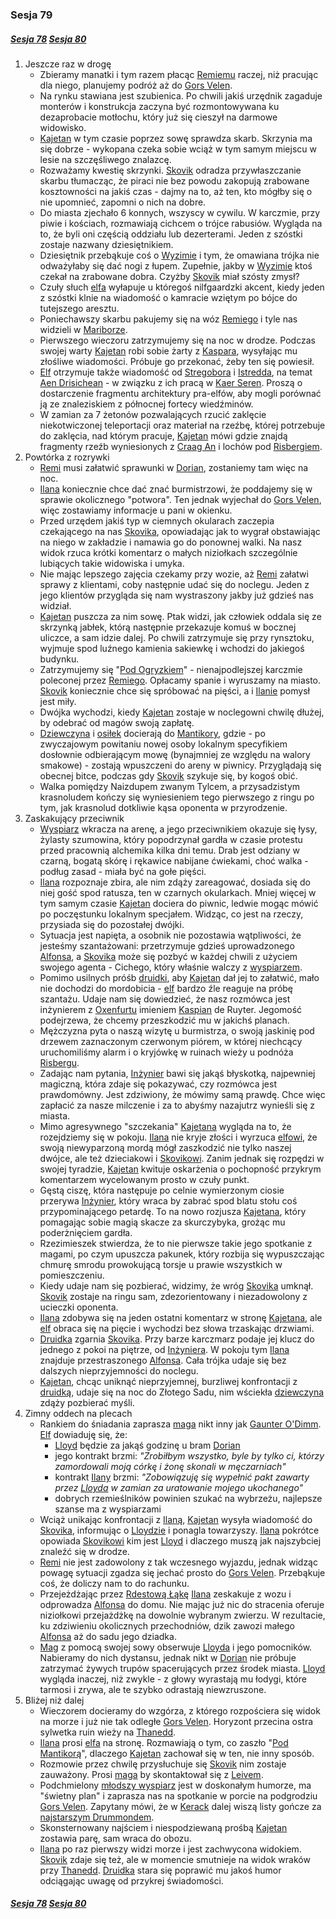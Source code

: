 ### Sesja 79
##### [Sesja 78](#sesja-078) [Sesja 80](#sesja-080)
1. Jeszcze raz w drogę
    - Zbieramy manatki i tym razem płacąc [Remiemu](#p_remi) raczej, niż pracując dla niego, planujemy podróż aż do [Gors Velen](#l_gors_velen).
    - Na rynku stawiana jest szubienica. Po chwili jakiś urzędnik zagaduje monterów i konstrukcja zaczyna być rozmontowywana ku dezaprobacie motłochu, który już się cieszył na darmowe widowisko.
    - [Kajetan](#g_kajetan) w tym czasie poprzez sowę sprawdza skarb. Skrzynia ma się dobrze - wykopana czeka sobie wciąż w tym samym miejscu w lesie na szczęśliwego znalazcę.
    - Rozważamy kwestię skrzynki. [Skovik](#p_skovik) odradza przywłaszczanie skarbu tłumacząc, że piraci nie bez powodu zakopują zrabowane kosztowności na jakiś czas - dajmy na to, aż ten, kto mógłby się o nie upomnieć, zapomni o nich na dobre.
    - Do miasta zjechało 6 konnych, wszyscy w cywilu. W karczmie, przy piwie i kościach, rozmawiają cichcem o trójce rabusiów. Wygląda na to, że byli oni częścią oddziału lub dezerterami. Jeden z szóstki zostaje nazwany dziesiętnikiem. 
    - Dziesiętnik przebąkuje coś o [Wyzimie](#l_wyzima) i tym, że omawiana trójka nie odważyłaby się dać nogi z łupem. Zupełnie, jakby w [Wyzimie](#l_wyzima) ktoś czekał na zrabowane dobra. Czyżby [Skovik](#p_skovik) miał szósty zmysł?
    - Czuły słuch [elfa](#g_kajetan) wyłapuje u któregoś nilfgaardzki akcent, kiedy jeden z szóstki klnie na wiadomość o kamracie wziętym po bójce do tutejszego aresztu.
    - Poniechawszy skarbu pakujemy się na wóz [Remiego](#p_remi) i tyle nas widzieli w [Mariborze](#l_maribor).
    - Pierwszego wieczoru zatrzymujemy się na noc w drodze. Podczas swojej warty [Kajetan](#g_kajetan) robi sobie żarty z [Kaspara](#p_kaspar), wysyłając mu złośliwe wiadomości. Próbuje go przekonać, żeby ten się powiesił.
    - [Elf](#g_kajetan) otrzymuje także wiadomość od [Stregobora](#p_stregobor) i [Istredda](#p_istredd), na temat [Aen Drisichean](#r_aen_drisichean) - w związku z ich pracą w [Kaer Seren](#l_kaer_seren). Proszą o dostarczenie fragmentu architektury pra-elfów, aby mogli porównać ją ze znaleziskiem z północnej fortecy wiedźminów.
    - W zamian za 7 żetonów pozwalających rzucić zaklęcie niekotwiczonej teleportacji oraz materiał na rzeźbę, której potrzebuje do zaklęcia, nad którym pracuje, [Kajetan](#g_kajetan) mówi gdzie znajdą fragmenty rzeźb wyniesionych z [Craag An](#l_craag_an) i lochów pod [Risbergiem](#l_gora_cremora).
2. Powtórka z rozrywki
    - [Remi](#p_remi) musi załatwić sprawunki w [Dorian](#l_dorian), zostaniemy tam więc na noc.
    - [Ilana](#g_ilana) koniecznie chce dać znać burmistrzowi, że poddajemy się w sprawie okolicznego "potwora". Ten jednak wyjechał do [Gors Velen](#l_gors_velen), więc zostawiamy informacje u pani w okienku.
    - Przed urzędem jakiś typ w ciemnych okularach zaczepia czekającego na nas [Skovika](#p_skovik), opowiadając jak to wygrał obstawiając na niego w zakładzie i namawia go do ponownej walki. Na nasz widok rzuca krótki komentarz o małych niziołkach szczególnie lubiących takie widowiska i umyka.
    - Nie mając lepszego zajęcia czekamy przy wozie, aż [Remi](#p_remi) załatwi sprawy z klientami, coby następnie udać się do noclegu. Jeden z jego klientów przygląda się nam wystraszony jakby już gdzieś nas widział.
    - [Kajetan](#g_kajetan) puszcza za nim sowę. Ptak widzi, jak człowiek oddala się ze skrzynką jabłek, którą następnie przekazuje komuś w bocznej uliczce, a sam idzie dalej. Po chwili zatrzymuje się przy rynsztoku, wyjmuje spod luźnego kamienia sakiewkę i wchodzi do jakiegoś budynku.
    - Zatrzymujemy się "[Pod Ogryzkiem](#l_ogryzek)" - nienajpodlejszej karczmie poleconej przez [Remiego](#p_remi). Opłacamy spanie i wyruszamy na miasto. [Skovik](#p_skovik) koniecznie chce się spróbować na pięści, a i [Ilanie](#g_ilana) pomysł jest miły.
    - Dwójka wychodzi, kiedy [Kajetan](#g_kajetan) zostaje w noclegowni chwilę dłużej, by odebrać od magów swoją zapłatę.
    - [Dziewczyna](#g_ilana) i [osiłek](#p_skovik) docierają do [Mantikory](#l_pod_mantikora), gdzie - po zwyczajowym powitaniu nowej osoby lokalnym specyfikiem dosłownie odbierającym mowę (bynajmniej ze względu na walory smakowe) - zostają wpuszczeni do areny w piwnicy. Przyglądają się obecnej bitce, podczas gdy [Skovik](#p_skovik) szykuje się, by kogoś obić.
    - Walka pomiędzy Naizdupem zwanym Tylcem, a przysadzistym krasnoludem kończy się wyniesieniem tego pierwszego z ringu po tym, jak krasnolud dotkliwie kąsa oponenta w przyrodzenie.
3. Zaskakujący przeciwnik
    - [Wyspiarz](#p_skovik) wkracza na arenę, a jego przeciwnikiem okazuje się łysy, żylasty szumowina, który popodrzynał gardła w czasie protestu przed pracownią alchemika kilka dni temu. Drab jest odziany w czarną, bogatą skórę i rękawice nabijane ćwiekami, choć walka - podług zasad - miała być na gołe pięści.
    - [Ilana](#g_ilana) rozpoznaje zbira, ale nim zdąży zareagować, dosiada się do niej gość spod ratusza, ten w czarnych okularkach. Mniej więcej w tym samym czasie [Kajetan](#g_kajetan) dociera do piwnic, ledwie mogąc mówić po poczęstunku lokalnym specjałem. Widząc, co jest na rzeczy, przysiada się do pozostałej dwójki. 
    - Sytuacja jest napięta, a osobnik nie pozostawia wątpliwości, że jesteśmy szantażowani: przetrzymuje gdzieś uprowadzonego [Alfonsa](#p_alfons), a [Skovika](#p_skovik) może się pozbyć w każdej chwili z użyciem swojego agenta - Cichego, który właśnie walczy z [wyspiarzem](#p_skovik).
    - Pomimo usilnych próśb [druidki](#g_ilana), aby [Kajetan](#g_kajetan) dał jej to załatwić, mało nie dochodzi do mordobicia - [elf](#g_kajetan) bardzo źle reaguje na próbę szantażu. Udaje nam się dowiedzieć, że nasz rozmówca jest inżynierem z [Oxenfurtu](#l_oxenfurt) imieniem [Kaspian](#p_kaspian_de_ruyter) de Ruyter. Jegomość podejrzewa, że chcemy przeszkodzić mu w jakichś planach.
    - Mężczyzna pyta o naszą wizytę u burmistrza, o swoją jaskinię pod drzewem zaznaczonym czerwonym piórem, w której niechcący uruchomiliśmy alarm i o kryjówkę w ruinach wieży u podnóża [Risbergu](#l_gora_cremora).
    - Zadając nam pytania, [Inżynier](#p_kaspian_de_ruyter) bawi się jakąś błyskotką, najpewniej magiczną, która zdaje się pokazywać, czy rozmówca jest prawdomówny. Jest zdziwiony, że mówimy samą prawdę. Chce więc zapłacić za nasze milczenie i za to abyśmy nazajutrz wynieśli się z miasta.
    - Mimo agresywnego "szczekania" [Kajetana](#g_kajetan) wygląda na to, że rozejdziemy się w pokoju. [Ilana](#g_ilana) nie kryje złości i wyrzuca [elfowi](#g_kajetan), że swoją niewyparzoną mordą mógł zaszkodzić nie tylko naszej dwójce, ale też dzieciakowi i [Skovikowi](#p_skovik). Zanim jednak się rozpędzi w swojej tyradzie, [Kajetan](#g_kajetan) kwituje oskarżenia o pochopność przykrym komentarzem wycelowanym prosto w czuły punkt.
    - Gęstą ciszę, która następuje po celnie wymierzonym ciosie przerywa [Inżynier](#p_kaspian_de_ruyter), który wraca by zabrać spod blatu stołu coś przypominającego petardę. To na nowo rozjusza [Kajetana](#g_kajetan), który pomagając sobie magią skacze za skurczybyka, grożąc mu poderżnięciem gardła.
    - Rzezimieszek stwierdza, że to nie pierwsze takie jego spotkanie z magami, po czym upuszcza pakunek, który rozbija się wypuszczając chmurę smrodu prowokującą torsje u prawie wszystkich w pomieszczeniu.
    - Kiedy udaje nam się pozbierać, widzimy, że wróg [Skovika](#p_skovik) umknął. [Skovik](#p_skovik) zostaje na ringu sam, zdezorientowany i niezadowolony z ucieczki oponenta.
    - [Ilana](#g_ilana) zdobywa się na jeden ostatni komentarz w stronę [Kajetana](#g_kajetan), ale [elf](#g_kajetan) obraca się na pięcie i wychodzi bez słowa trzaskając drzwiami.
    - [Druidka](#g_ilana) zgarnia [Skovika](#p_skovik). Przy barze karczmarz podaje jej klucz do jednego z pokoi na piętrze, od [Inżyniera](#p_kaspian_de_ruyter). W pokoju tym [Ilana](#g_ilana) znajduje przestraszonego [Alfonsa](#p_alfons). Cała trójka udaje się bez dalszych nieprzyjemności do noclegu.
    - [Kajetan](#g_kajetan), chcąc uniknąć nieprzyjemnej, burzliwej konfrontacji z [druidką](#g_ilana), udaje się na noc do Złotego Sadu, nim wściekła [dziewczyna](#g_ilana) zdąży pozbierać myśli.
4. Zimny oddech na plecach
    - Rankiem do śniadania zaprasza [maga](#g_kajetan) nikt inny jak [Gaunter O'Dimm](#p_gaunter). [Elf](#g_kajetan) dowiaduję się, że:
        - [Lloyd](#p_lloyd) będzie za jakąś godzinę u bram [Dorian](#l_dorian)
        - jego kontrakt brzmi:
            _"Zrobiłbym wszystko, byle by tylko ci, którzy zamordowali moją córkę i żonę skonali w męczarniach"_
        - kontrakt [Ilany](#g_ilana) brzmi:
            _"Zobowiązuję się wypełnić pakt zawarty przez [Lloyda](#p_lloyd) w zamian za uratowanie mojego ukochanego"_
        - dobrych rzemieślników powinien szukać na wybrzeżu, najlepsze szanse ma z wyspiarzami
    - Wciąż unikając konfrontacji z [Ilaną](#g_ilana), [Kajetan](#g_kajetan) wysyła wiadomość do [Skovika](#p_skovik), informując o [Lloydzie](#p_lloyd) i ponagla towarzyszy. [Ilana](#g_ilana) pokrótce opowiada [Skovikowi](#p_skovik) kim jest [Lloyd](#p_lloyd) i dlaczego muszą jak najszybciej znaleźć się w drodze.
    - [Remi](#p_remi) nie jest zadowolony z tak wczesnego wyjazdu, jednak widząc powagę sytuacji zgadza się jechać prosto do [Gors Velen](#l_gors_velen). Przebąkuje coś, że doliczy nam to do rachunku. 
    - Przejeżdżając przez [Rdestową Łąkę](#l_rdestowa_laka) [Ilana](#g_ilana) zeskakuje z wozu i odprowadza [Alfonsa](#p_alfons) do domu. Nie mając już nic do stracenia oferuje niziołkowi przejażdżkę na dowolnie wybranym zwierzu. W rezultacie, ku zdziwieniu okolicznych przechodniów, dzik zawozi małego [Alfonsa](#p_alfons) aż do sadu jego dziadka.
    - [Mag](#g_kajetan) z pomocą swojej sowy obserwuje [Lloyda](#p_lloyd) i jego pomocników. Nabieramy do nich dystansu, jednak nikt w [Dorian](#l_dorian) nie próbuje zatrzymać żywych trupów spacerujących przez środek miasta. [Lloyd](#p_lloyd) wygląda inaczej, niż zwykle - z głowy wyrastają mu łodygi, które tarmosi i zrywa, ale te szybko odrastają niewzruszone.
5. Bliżej niż dalej
    - Wieczorem docieramy do wzgórza, z którego rozpościera się widok na morze i już nie tak odległe [Gors Velen](#l_gors_velen). Horyzont przecina ostra sylwetka ruin wieży na [Thanedd](#l_wyspa_thanedd).
    - [Ilana](#g_ilana) prosi [elfa](#g_kajetan) na stronę. Rozmawiają o tym, co zaszło "[Pod Mantikorą](#l_pod_mantikora)", dlaczego [Kajetan](#g_kajetan) zachował się w ten, nie inny sposób.
    - Rozmowie przez chwilę przysłuchuje się [Skovik](#p_skovik) nim zostaje zauważony. Prosi [maga](#g_kajetan) by skontaktował się z [Leivem](#p_leiv). 
    - Podchmielony [młodszy wyspiarz](#p_leiv) jest w doskonałym humorze, ma "świetny plan" i zaprasza nas na spotkanie w porcie na podgrodziu [Gors Velen](#l_gors_velen). Zapytany mówi, że w [Kerack](#l_kerack) dalej wiszą listy gończe za [najstarszym Drummondem](#p_skovik).
    - Skonsternowany najściem i niespodziewaną prośbą [Kajetan](#g_kajetan) zostawia parę, sam wraca do obozu.
    - [Ilana](#g_ilana) po raz pierwszy widzi morze i jest zachwycona widokiem. [Skovik](#p_skovik) zdaje się też, ale w momencie smutnieje na widok wraków przy [Thanedd](#l_wyspa_thanedd). [Druidka](#g_ilana) stara się poprawić mu jakoś humor odciągając uwagę od przykrej świadomości.

##### [Sesja 78](#sesja-078) [Sesja 80](#sesja-080)